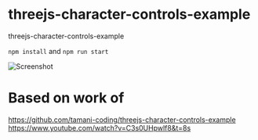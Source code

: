 # threejs-character-controls-example
threejs-character-controls-example

`npm install` and `npm run start`

![Screenshot](https://github.com/tamani-coding/threejs-character-controls-example/blob/main/screenshot01.png?raw=true)


# Based on work of
https://github.com/tamani-coding/threejs-character-controls-example
https://www.youtube.com/watch?v=C3s0UHpwlf8&t=8s